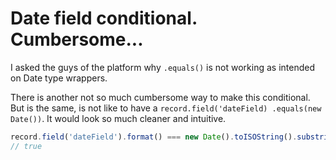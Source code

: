 # Date field conditional. Cumbersome...

I asked the guys of the platform why `.equals()` is not working as
intended on Date type wrappers.

There is another not so much cumbersome way to make this conditional.
But is the same, is not like to have a `record.field('dateField)
.equals(new Date())`. It would look so much cleaner and intuitive.

```js
record.field('dateField').format() === new Date().toISOString().substring(0,10)
// true
```
